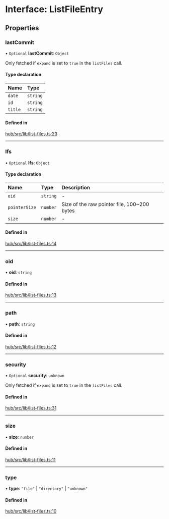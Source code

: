 # Interface: ListFileEntry

## Properties

### lastCommit

• `Optional` **lastCommit**: `Object`

Only fetched if `expand` is set to `true` in the `listFiles` call.

#### Type declaration

| Name | Type |
| :------ | :------ |
| `date` | `string` |
| `id` | `string` |
| `title` | `string` |

#### Defined in

[hub/src/lib/list-files.ts:23](https://github.com/huggingface/huggingface.js/blob/main/packages/hub/src/lib/list-files.ts#L23)

___

### lfs

• `Optional` **lfs**: `Object`

#### Type declaration

| Name | Type | Description |
| :------ | :------ | :------ |
| `oid` | `string` | - |
| `pointerSize` | `number` | Size of the raw pointer file, 100~200 bytes |
| `size` | `number` | - |

#### Defined in

[hub/src/lib/list-files.ts:14](https://github.com/huggingface/huggingface.js/blob/main/packages/hub/src/lib/list-files.ts#L14)

___

### oid

• **oid**: `string`

#### Defined in

[hub/src/lib/list-files.ts:13](https://github.com/huggingface/huggingface.js/blob/main/packages/hub/src/lib/list-files.ts#L13)

___

### path

• **path**: `string`

#### Defined in

[hub/src/lib/list-files.ts:12](https://github.com/huggingface/huggingface.js/blob/main/packages/hub/src/lib/list-files.ts#L12)

___

### security

• `Optional` **security**: `unknown`

Only fetched if `expand` is set to `true` in the `listFiles` call.

#### Defined in

[hub/src/lib/list-files.ts:31](https://github.com/huggingface/huggingface.js/blob/main/packages/hub/src/lib/list-files.ts#L31)

___

### size

• **size**: `number`

#### Defined in

[hub/src/lib/list-files.ts:11](https://github.com/huggingface/huggingface.js/blob/main/packages/hub/src/lib/list-files.ts#L11)

___

### type

• **type**: ``"file"`` \| ``"directory"`` \| ``"unknown"``

#### Defined in

[hub/src/lib/list-files.ts:10](https://github.com/huggingface/huggingface.js/blob/main/packages/hub/src/lib/list-files.ts#L10)

